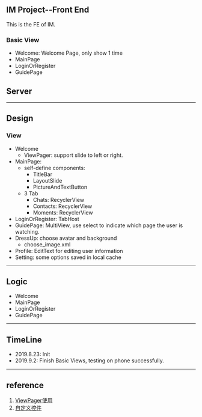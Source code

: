 ## IM Project--Front End

This is the FE of IM.

### Basic View

+ Welcome: Welcome Page, only show 1 time
+ MainPage
+ LoginOrRegister
+ GuidePage

## Server



---

## Design

### View

- Welcome
  - ViewPager: support slide to left or right.
- MainPage:
  -  self-define components: 
     -  TitleBar
     -  LayoutSlide
     -  PictureAndTextButton
  -  3 Tab
     -  Chats: RecyclerView
     -  Contacts: RecyclerView
     -  Moments: RecyclerView
- LoginOrRegister: TabHost
- GuidePage: MultiView, use select to indicate which page the user is watching.
- DressUp: choose avatar and background
  - choose_image.xml
- Profile: EditText for editing user information
- Setting: some options saved in local cache

---

## Logic

- Welcome
- MainPage
- LoginOrRegister
- GuidePage

---

## TimeLine

+ 2019.8.23: Init
+ 2019.9.2: Finish Basic Views, testing on phone successfully.

---

## reference

1. [ViewPager使用](<https://www.jianshu.com/p/9faa1fc3f527>)
2. [自定义控件](https://blog.csdn.net/guolin_blog/article/details/17357967)